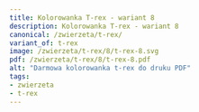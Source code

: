 ```yaml
---
title: Kolorowanka T-rex - wariant 8
description: Kolorowanka T-rex - wariant 8
canonical: /zwierzeta/t-rex/
variant_of: t-rex
image: /zwierzeta/t-rex/8/t-rex-8.svg
pdf: /zwierzeta/t-rex/8/t-rex-8.pdf
alt: "Darmowa kolorowanka t-rex do druku PDF"
tags:
- zwierzeta
- t-rex
---
```

